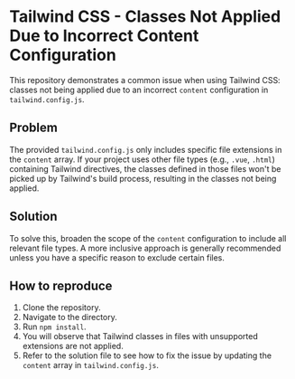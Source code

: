 # Tailwind CSS - Classes Not Applied Due to Incorrect Content Configuration

This repository demonstrates a common issue when using Tailwind CSS: classes not being applied due to an incorrect `content` configuration in `tailwind.config.js`.

## Problem

The provided `tailwind.config.js` only includes specific file extensions in the `content` array.  If your project uses other file types (e.g., `.vue`, `.html`) containing Tailwind directives, the classes defined in those files won't be picked up by Tailwind's build process, resulting in the classes not being applied.

## Solution

To solve this, broaden the scope of the `content` configuration to include all relevant file types.  A more inclusive approach is generally recommended unless you have a specific reason to exclude certain files.

## How to reproduce

1. Clone the repository.
2. Navigate to the directory.
3. Run `npm install`.
4. You will observe that Tailwind classes in files with unsupported extensions are not applied.
5. Refer to the solution file to see how to fix the issue by updating the `content` array in `tailwind.config.js`.